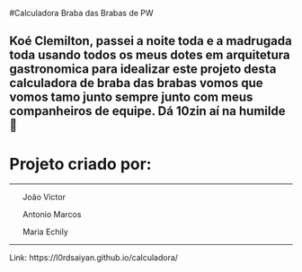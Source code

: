 #Calculadora Braba das Brabas de PW

<h2>Koé Clemilton, passei a noite toda e a madrugada toda usando todos os meus dotes em arquitetura gastronomica para idealizar este projeto desta calculadora de braba das brabas vomos que vomos tamo junto sempre junto com meus companheiros de equipe. Dá 10zin aí na humilde 🙏</h2>

<h1>Projeto criado por:</h1>
<hr>
<ul>João Victor</ul>
<ul>Antonio Marcos</ul>
<ul>Maria Echily</ul>

<hr>
Link: https://l0rdsaiyan.github.io/calculadora/
